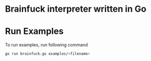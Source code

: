 # Brainfuck interpreter written in Go

# Run Examples

To run examples, run following command
```bash
go run brainfuck.go examples/<filename>
```
